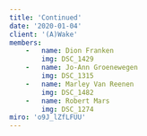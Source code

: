 ```yaml
---
title: 'Continued'
date: '2020-01-04'
client: '(A)Wake'
members:
    -   name: Dion Franken
        img: DSC_1429
    -   name: Jo-Ann Groenewegen
        img: DSC_1315
    -   name: Marley Van Reenen
        img: DSC_1482
    -   name: Robert Mars
        img: DSC_1274
miro: 'o9J_lZfLFUU'
---
```





